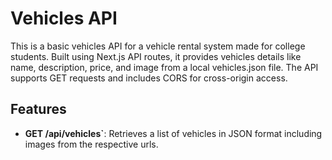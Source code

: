 # Vehicles API

This is a basic vehicles API for a vehicle rental system made for college students. Built using Next.js API routes, it provides vehicles details like name, description, price, and image from a local vehicles.json file. The API supports GET requests and includes CORS for cross-origin access.

## Features

- **GET /api/vehicles`**: Retrieves a list of vehicles in JSON format including images from the respective urls.
